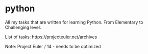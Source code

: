 # python
All my tasks that are written for learning Python. From Elementary to Challenging level.

List of tasks:
https://projecteuler.net/archives

Note:
Project Euler / 14 - needs to be optimized